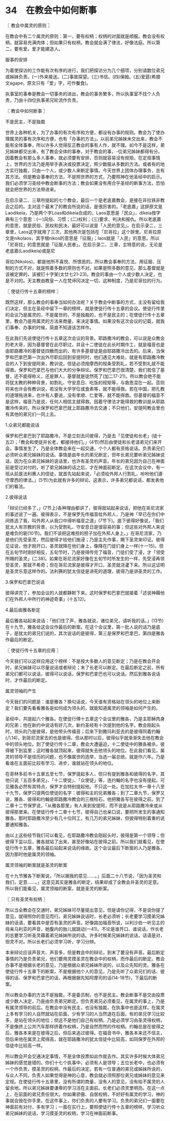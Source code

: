 # 34　在教会中如何断事



〖 教会中属灵的原则 〗

在教会中有二个属灵的原则：第一，要有权柄；权柄的对面就是顺服。教会没有权柄，就容易充满肉体；但如果只有权柄，教会就会满了律法，好像法庭。所以第二，要有爱。爱才能建造人。

服事的安排

为着使探访的工作能有次有序的进行，我们把探访分为几个细项，分别请数位弟兄或姊妹负责。(一)外来接送。(二)事故探望。(三)书信。(四)保姆。(五)爱筵(希腊文agape，原文只有「爱」字，可作餐食)。

执事室的事奉是教会一切事务的进出，教会的事务繁多，所以执事室不找个人负责，乃由十四位执事弟兄轮流作负责。



〖 教会中如何断事 〗

不是民主，不是独裁

世界上各种机关，为了办事的有次有序和方便，都设有办事的规则。教会为了使办理属灵的事有次序和方便，也有「办事的方法」。以前弟兄姊妹未交出来，教会不能有全体事奉，所以许多人觉得反正教会的事有人作，就不理。如今不是这样，弟兄姊妹都交出来，有了教会全体的事奉，对于教会的事，-位弟兄姊妹都得有分。因着教会有那么多人事奉，就必须要有安排，否则就容易没有规矩。在定规事情上，世界的方法乃是用举手表决或投票决定，照少数服从多数的方法。或者有的地方实行独裁，只由一个人，或少数人来断定事情。今天世界上团体办理事务，总有其方法。但是教会事奉的方法，不是照世界的方式，乃要照神在他圣经中的启示。我们必须学习圣经中教会断事的方法；教会如果没有用合乎圣经的断事方法，恐怕就会把世界的方法带进来。

在启示录二、三章所提起的七个教会，最后一个是老底嘉教会，是接在非拉铁非教会之后的。主对这个最末了的教会所说的话，是很厉害的。「老底嘉」这辞原文是Laodikeia，乃是两个字Loas和dikeia合成的，Laos意思是「民众」，dikeia按字典有三个意思：(一)风俗、习惯；(二)权利；(三)要求、判决和报仇。所以老底嘉的意思，就是民俗、民权和民决，最好可以说是「人民的意见」。在启示录二，三章里，Laos这字就用了三次，其他两次是包括在「尼哥拉」这个辞里。尼哥拉原文是nikolaos，其字根nikos的意思是「征服」；laos就是「人民」的意思。所以「尼哥拉」的意思就是「征服人民者」。在启示录二、三章，主特意的说，无论是老底嘉(Laodikeia)或是尼

哥拉(Nikolos)，都是他所不喜悦、所恨恶的。所以教会事奉的方法，用征服、压制的方式不对，就是照着多数的原则也不对。如果是照多数的意见，那么基督就是该被定罪的，该被钉十字架(太廿七21-23)。教会的事由一个人或少数人决定，也是不对的。天主教由教皇一人在梵谛冈决定一切，这种制度，乃是尼哥拉的行为。



〖 使徒行传十五章的榜样 〗

既然这样，那么教会的事奉当如何办法呢？关于教会中断事的方式，主没有留给我们决定，但主在圣经中留下一章的榜样，就是使徒行传十五章的会议。使徒行传里的会议乃是属灵的，不是属世的，不是独裁的，也不是民主的；在使徒行传十五章里，教会乃是用属灵的方法来商量，来决定事情。如果没有这次会议的记载，就我们事奉、办事的时候，简直不知道该怎样作。

在此我们先说使徒行传十五章这次会议的背景。耶路撒冷的教会，可以说是众教会的老大哥，因为基督曾在此尽职过，并且十二使徒在此长时期作工，就是福音也是由耶路撒冷的基督徒四散而出的，有许多基督徒是由耶路撒冷出去的。后来，当保罗和巴拿巴第一次出外尽职后回到安提阿时，他们遇见大难处，就是有耶路撒冷教会的人下到安提阿来，教训说，信徒必须按摩西的规条受割礼，若不受割礼就不能得救。保罗和巴拿巴与他们大大的分争辩论。保罗和巴拿巴很清楚，我们若信了基督，还不能得称义，还是罪人，基督就是徒然死了(加二17-21)。所以教会绝不能将犹太教的种种背景，如割礼、守安息日、吃饭的规矩等，与救恩混在一起。否则将来也许会有教训说，若没有大学学位或食素等，就不能得救。若在中国，把孔教的道理拖进来，也许有人要说，没有孝顺、仁爱等，就不能得救。但基督的福音不是这样，福音乃是说，任何人相信主就得救。因着守律法才能得救的教训是从耶路撒冷传来的，所以保罗和巴拿巴就上耶路撒冷去交通；不只他们，安提阿教会里也有其他的弟兄们一同上去。

1.众弟兄都能说话

保罗和巴拿巴到了耶路撒冷，不是立刻去问彼得，乃是去「见使徒和长老」(徒十五2)；「教会和使徒并长老，都接待他们。」(4节)然后由使徒和长老请弟兄们来开会。事情发生了，乃是全体教会来在一起交通，个个人都有资格说话。负责弟兄们必须听众弟兄姊妹的说话。事情是由年长的弟兄断定，但年长弟兄要听弟兄姊妹说话，因为在众弟兄姊妹的说话里，也许有圣灵的声音。年长的弟兄因为自己在神面前是受过对付的，听了弟兄姊妹的话之后，才在神面前断定。在这次会议中，有一班从前是法利赛人的信徒，就首先站起来说，「必须给外邦人行割礼，吩咐他们遵守摩西的律法。」(5节)为此就有许多的辩论。这表示，许多弟兄都说话，都发表他们的看法。

2.彼得说话

「辩论已经多了，」(7节上)各种理由都讲了，彼得就站起来说话，把他在哥尼流家的事述说了一遍。彼得表示，不是保罗先传福音给外邦人，乃是神「早已在你们中间拣选了我，叫外邦人从我口中得听福音之道」(7节下)。底下彼得好像说，「我们犹太人有宗教的背景，以为受割礼、守安息日是很容易的事；但这些对外邦人来说是难负的轭(10节)。我们不该把这难担的担子加在外邦人身上。」在哥尼流家，乃是他们先受圣灵，然后彼得才给他们施浸；乃是主先作事，赐下圣灵来印证。彼得见证说，他才刚开口，圣灵就降在他们身上，像降在门徒们身上一样(十一15)。但在五旬节时刚好相反，五旬节时，乃是彼得传完了福音，门徒们受了浸，才「领受所赐的圣灵」(二38)。如果在哥尼流家好像在五旬节时所发生的一样，先受浸再领受圣灵，那就不希奇；但在哥尼流家是彼得才开口，圣灵就浇灌下来。所以这证明是圣灵乐意这样作的。法利赛的犹太信徒是讲死的道理，彼得乃是讲圣灵的工作。

3.保罗和巴拿巴说话

彼得讲完了，参加会议的人就都静默下来。这时保罗和巴拿巴就接着「述说神藉他们在外邦人中所行的神迹奇事」(十五12)。

4.最后由雅各断定

最后雅各站起来说话：「他们住了声，雅各就说，诸位弟兄，请听我的话。」(13节)在十九节，雅各给这会议作最后的断案。在这个会议里，第一批人说的话乃是底子，是犹太的弟兄们说的，其次说话的是彼得，第三是保罗和巴拿巴，第四是雅各作最后的断定。



〖 使徒行传十五章的应用 〗

今天我们可以这样应用这个榜样：不是按大多数人的意见断定；乃是在教会开会时，弟兄姊妹可以尽量说话或者辩论；末了长老可以断定。在最后断定之前，所有弟兄们都可以说话，彼得可以说话，保罗和巴拿巴也可以说话。然后到雅各说话时，才作最后的断定。

属灵领袖的产生

今天我们的问题是：谁是雅各？换句话说，今天谁有资格站在领头的地位上来断定？我们要先看看雅各是如何成为领头的，就能知道属灵的领袖是如何产生的。

圣经中，共提起六个雅各。在使徒行傅十五章这个会议里的雅各，乃是主耶稣肉身的兄弟；他在新约中说话有好几次，新约圣经有十次提到他的名字。教会刚起头时，领头的乃是彼得，是他带头传福音；后来下到撒玛利亚去的是彼得同着约翰(八14)，到哥尼流家去的也是彼得。但从那时以后，彼得似乎就渐渐失去他在教会中的领头地位。到了使徒行传十二章，教会大遭逼迫，十二使徒中的雅各被杀，彼得被下到监里；这时雅各就顶起来，彼得就失去他领头的地位。在此我们看见，属灵的领导不是径历的问题，也不像属世的选举，当选一届总统，就是作六年。乃是看谁在主面前比较有学习、进步，谁就站在领头的地位。

在哥林多前书十五章五至七节，保罗提起多人，但只有提到雅各和彼得的名字，其他只说「五百多弟兄」、「十二使徒」、「众使徒」等，连约翰的名字也没有提起。可见雅各必然有其特点，保罗才会特别提起他。不只这一处。在加拉太书一章十八至十九节，保罗只提两位使徒的名字：彼得和主的兄弟雅各；到了二章九节，保罗又说，雅各、彼得和约翰是耶路撒冷教会的三根柱石，他把雅各写在彼得之前。到了二章十二节保罗说，「从雅各那里」有人来到安提阿，而不说是从耶路撒冷来或从彼得那里来。在使徒行传十二章十七节，彼得自己也亲口说，要把所发生的事通知雅各。那时耶路撒冷至少有几十位同工，有几万的弟兄姊妹，但彼得特别着重的说要通知雅各。

由以上这些经节我们可以看见，在耶路撒冷教会刚起头时，彼得是第一个领导；但彼得下监以后，雅各就站了出来，甚至好像站在彼得之前。所以我们就看见，在使徒行传十五章，雅各最后站起来说话的缘故。这个会议最后下断案的人乃是雅各，因为那时他是属灵的领袖。

属灵领袖的断案就是圣灵的断案

在十九节雅各下断案说，「所以据我的意见……。」后面二十八节说，「因为圣灵和我们，定意……。」这意见其实是雅各的断定，结果却成了全教会并圣灵的定意。所以我们能看见，属灵领袖的断案，就是圣灵的断案。



〖 只有圣灵有权柄 〗

所以当全教会在交通时，弟兄姊妹可尽量提出意见，但是请你记得，不是说你提了意见，就得照你的意见而行。弟兄姊妹说话时，长老必须听；长老要学习摸弟兄姊妹的话语，要看其中是否有圣灵的声音。好像路加福音所说，以利沙伯一听见主的母亲马利亚的声音，她腹内的胎儿就跳动(一41)。不论是谁开口、谁说话，作长老的总要学习听圣灵藉着弟兄姊妹所说的话。许多时候弟兄姊妹的说话，话语是对，但灵不对。所以长老们必须学习听，学习分辨。

本来辩论应该声音大、声音多，但是教会中的辩论，到末了要没有声音。最后断定事情的乃是负责弟兄，他们要用灵摸圣灵在教会中的权柄，而作最后的断定。教会办事不是根据长老的意见，乃是根据众弟兄姊妹所说的，以及众先知的灵。雅各在使徒行传十五章下的断案，不是根据他个人的意见，乃是先听了众弟兄们的话、彼得的话、保罗和巴拿巴的话，再根据据先知阿摩司的话(14-18节)，下最后的断案。

所以教会办事的方法不是独裁，不是委员制，也不是民主。教会断事不是交由投票或少数人决定，乃是由负责弟兄断定。但负责弟兄必须看见，在属灵的事上，乃是有属灵领导的前后。在教会中没有民主，也没有独裁，在执事中也是这样。在属灵上多有学习的人自然就站在前面，少有学习的人当然退在后面。有的弟兄学习比较多，是站在领头的地位；但这不是他们自己有权柄，乃是必须学习由圣灵得权柄，不是像挤上公共汽车那样挤着作权柄，乃是自然而然的作权柄。约翰总是在彼得之后，雅各本来是在彼得之后，但后来追过彼得。在福音书中，雅各本来还不信主，但后来他在属灵上爬得高，就在耶路撒冷的犹太信徒中比较高，如同保罗在外邦的信徒中比较高一样。

所以教会开会交通决定事情，不是全体投票如此作就去作。其实许多时候大体弟兄姊妹的感觉是错的。你们十七个执事中，必须有人是领导；五位长老中，也必须有一个作负责，摸圣灵的权柄，作最后的决定。若有一位普通的弟兄或姊妹所说的，与众人不同，负责人如果觉得是神的心意，教会就必须照那位弟兄或姊妹的意见来定规。在使徒行传十五章里，没有所谓的商量，没有人的意见，没有给不属灵的人留余地。所以弟兄姊妹要谦卑的学习活在主面前。长老们必须灵里明亮。在这一点上，在前面的弟兄责任很大。你如果骄傲、自居权柄，不好好有属灵的学习，神的事就会毁在你手里。在这件事上，你们负责的人要有学习。负责的弟兄们一面要在神面前有对付，多有学习；一面在实行上，要照使徒行传十五章的榜样，学习听众弟兄姊妹的说话，学习摸圣灵的权柄，学习在神面前断事。

